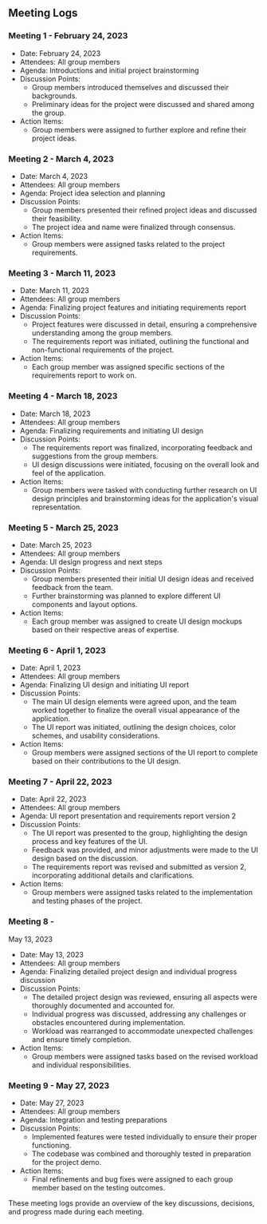 ## Meeting Logs

### Meeting 1 - February 24, 2023
- Date: February 24, 2023
- Attendees: All group members
- Agenda: Introductions and initial project brainstorming
- Discussion Points:
  - Group members introduced themselves and discussed their backgrounds.
  - Preliminary ideas for the project were discussed and shared among the group.
- Action Items:
  - Group members were assigned to further explore and refine their project ideas.

### Meeting 2 - March 4, 2023
- Date: March 4, 2023
- Attendees: All group members
- Agenda: Project idea selection and planning
- Discussion Points:
  - Group members presented their refined project ideas and discussed their feasibility.
  - The project idea and name were finalized through consensus.
- Action Items:
  - Group members were assigned tasks related to the project requirements.

### Meeting 3 - March 11, 2023
- Date: March 11, 2023
- Attendees: All group members
- Agenda: Finalizing project features and initiating requirements report
- Discussion Points:
  - Project features were discussed in detail, ensuring a comprehensive understanding among the group members.
  - The requirements report was initiated, outlining the functional and non-functional requirements of the project.
- Action Items:
  - Each group member was assigned specific sections of the requirements report to work on.

### Meeting 4 - March 18, 2023
- Date: March 18, 2023
- Attendees: All group members
- Agenda: Finalizing requirements and initiating UI design
- Discussion Points:
  - The requirements report was finalized, incorporating feedback and suggestions from the group members.
  - UI design discussions were initiated, focusing on the overall look and feel of the application.
- Action Items:
  - Group members were tasked with conducting further research on UI design principles and brainstorming ideas for the application's visual representation.

### Meeting 5 - March 25, 2023
- Date: March 25, 2023
- Attendees: All group members
- Agenda: UI design progress and next steps
- Discussion Points:
  - Group members presented their initial UI design ideas and received feedback from the team.
  - Further brainstorming was planned to explore different UI components and layout options.
- Action Items:
  - Each group member was assigned to create UI design mockups based on their respective areas of expertise.

### Meeting 6 - April 1, 2023
- Date: April 1, 2023
- Attendees: All group members
- Agenda: Finalizing UI design and initiating UI report
- Discussion Points:
  - The main UI design elements were agreed upon, and the team worked together to finalize the overall visual appearance of the application.
  - The UI report was initiated, outlining the design choices, color schemes, and usability considerations.
- Action Items:
  - Group members were assigned sections of the UI report to complete based on their contributions to the UI design.

### Meeting 7 - April 22, 2023
- Date: April 22, 2023
- Attendees: All group members
- Agenda: UI report presentation and requirements report version 2
- Discussion Points:
  - The UI report was presented to the group, highlighting the design process and key features of the UI.
  - Feedback was provided, and minor adjustments were made to the UI design based on the discussion.
  - The requirements report was revised and submitted as version 2, incorporating additional details and clarifications.
- Action Items:
  - Group members were assigned tasks related to the implementation and testing phases of the project.

### Meeting 8 -

 May 13, 2023
- Date: May 13, 2023
- Attendees: All group members
- Agenda: Finalizing detailed project design and individual progress discussion
- Discussion Points:
  - The detailed project design was reviewed, ensuring all aspects were thoroughly documented and accounted for.
  - Individual progress was discussed, addressing any challenges or obstacles encountered during implementation.
  - Workload was rearranged to accommodate unexpected challenges and ensure timely completion.
- Action Items:
  - Group members were assigned tasks based on the revised workload and individual responsibilities.

### Meeting 9 - May 27, 2023
- Date: May 27, 2023
- Attendees: All group members
- Agenda: Integration and testing preparations
- Discussion Points:
  - Implemented features were tested individually to ensure their proper functioning.
  - The codebase was combined and thoroughly tested in preparation for the project demo.
- Action Items:
  - Final refinements and bug fixes were assigned to each group member based on the testing outcomes.

These meeting logs provide an overview of the key discussions, decisions, and progress made during each meeting.
